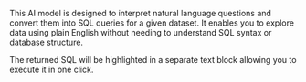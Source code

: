 This AI model is designed to  interpret natural language questions and convert them into SQL queries for a given dataset. It enables you to explore data using plain English without needing to understand SQL syntax or database structure.

The returned SQL will be highlighted in a separate text block allowing you to execute it in one click.
